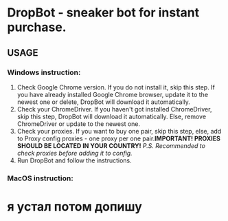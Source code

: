# DropBot - sneaker bot for instant purchase.
## **USAGE**
### Windows instruction:
1. Check Google Chrome version. If you do not install it, skip this step. If you have already installed Google Chrome browser, update it to the newest one or delete, DropBot will download it automatically.
2. Check your ChromeDriver. If you haven't got installed ChromeDriver, skip this step, DropBot will download it automatically. Else, remove ChromeDriver or update to the newest one.
3. Check your proxies. If you want to buy one pair, skip this step, else, add to Proxy config proxies - one proxy per one pair.**IMPORTANT! PROXIES SHOULD BE LOCATED IN YOUR COUNTRY!** _P.S. Recommended to check proxies before adding it to config._
4. Run DropBot and follow the instructions.
### MacOS instruction:
# я устал потом допишу
